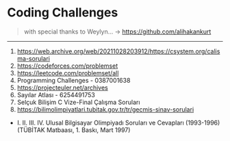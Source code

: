 # Coding Challenges
> with special thanks to Weylyn... -> https://github.com/alihakankurt
-------------------
1) https://web.archive.org/web/20211028203912/https://csystem.org/calisma-sorulari
2) https://codeforces.com/problemset
3) https://leetcode.com/problemset/all
4) Programming Challenges - 0387001638
5) https://projecteuler.net/archives
6) Sayılar Atlası - 6254491753
7) Selçuk Bilişim C Vize-Final Çalışma Soruları
8) https://bilimolimpiyatlari.tubitak.gov.tr/tr/gecmis-sinav-sorulari
* I. II. III. IV. Ulusal Bilgisayar Olimpiyadı Soruları ve Cevapları (1993-1996) (TÜBİTAK Matbaası, 1. Baskı, Mart 1997)
